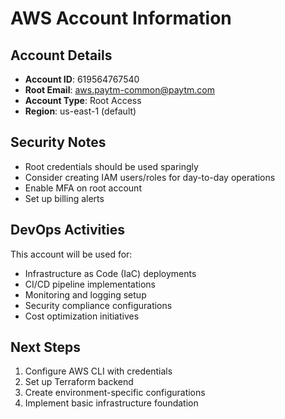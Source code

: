 # AWS Account Information

## Account Details
- **Account ID**: 619564767540
- **Root Email**: aws.paytm-common@paytm.com
- **Account Type**: Root Access
- **Region**: us-east-1 (default)

## Security Notes
- Root credentials should be used sparingly
- Consider creating IAM users/roles for day-to-day operations
- Enable MFA on root account
- Set up billing alerts

## DevOps Activities
This account will be used for:
- Infrastructure as Code (IaC) deployments
- CI/CD pipeline implementations
- Monitoring and logging setup
- Security compliance configurations
- Cost optimization initiatives

## Next Steps
1. Configure AWS CLI with credentials
2. Set up Terraform backend
3. Create environment-specific configurations
4. Implement basic infrastructure foundation
